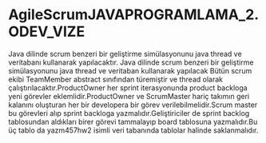 # AgileScrumJAVAPROGRAMLAMA_2.ODEV_VIZE
Java dilinde scrum benzeri bir geliştirme simülasyonunu java thread ve veritabanı kullanarak yapılacaktır.
Java dilinde scrum benzeri bir geliştirme simülasyonunu java thread ve veritaban kullanarak yapılacak Bütün scrum ekibi TeamMember abstract sınıfından türemiştir ve thread olarak çalıştırılacaktır.ProductOwner her sprint iterasyonunda product backloga yeni görevler eklemlidir.ProductOwner ve ScrumMaster hariç takımın geri kalanını oluşturan her bir developera  bir görev verilebilmelidir.Scrum master bu görevleri alıp sprint backloga yazmalıdır.Geliştiriciler de sprint backlog tablosundan aldıkları birer görevi tammalayıp board tablosuna yazmalıdır.Bu üç tablo da yazm457hw2 isimli veri tabanında tablolar halinde  saklanmalıdır. 
